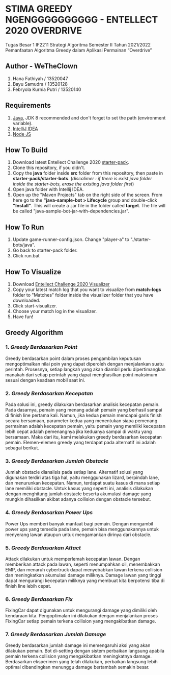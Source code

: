 # STIMA GREEDY NGENGGGGGGGGGG - ENTELLECT 2020 OVERDRIVE
Tugas Besar 1 IF2211 Strategi Algoritma Semester II Tahun 2021/2022 Pemanfaatan Algoritma Greedy dalam Aplikasi Permainan “Overdrive”

## Author - WeTheClown
1. Hana Fathiyah / 13520047
2. Bayu Samudra / 13520128
3. Febryola Kurnia Putri / 13520140

## Requirements
1. [Java](http://www.oracle.com/technetwork/java/javase/downloads/jdk8-downloads-2133151.html), JDK 8 recommended and don't forget to set the path (environment variable).
2. [IntelliJ IDEA](https://www.jetbrains.com/idea/)
3. [Node JS](https://nodejs.org/en/download/)

## How To Build
1. Download latest Entellect Challenge 2020 [starter-pack](https://github.com/EntelectChallenge/2020-Overdrive/releases/tag/2020.3.4).
2. Clone this repository, if you didn't.
3. Copy the **java** folder inside **src** folder from this repository, then paste in **starter-pack/starter-bots**. 
   (*discalimer : if there is exist java folder inside the starter-bots, erase the existing java folder first*)
4. Open java folder with Intellij IDEA.
5. Open up the "Maven Projects" tab on the right side of the screen. From here go to the  **"java-sample-bot > Lifecycle** group and double-click **"Install"**. This  will create a .jar file in the folder called **target**. The file will be called "java-sample-bot-jar-with-dependencies.jar".

## How To Run
1. Update game-runner-config.json. Change "player-a" to "./starter-bots/java".
2. Go back to starter-pack folder.
3. Click run.bat

## How To Visualize
1. Download [Entellect Challenge 2020 Visualizer](https://github.com/dlweatherhead/entelect-challenge-2020-visualiser)
2. Copy your latest match log that you want to visualize from **match-logs** folder to "Matches" folder inside the visualizer folder that you have downloaded.
3. Click start-visualizer.
4. Choose your match log in the visualizer.
5. Have fun!

## Greedy Algorithm
### 1. *Greedy Berdasarkan Point*
Greedy berdasarkan point dalam proses pengambilan keputusan mengoptimalkan nilai poin yang dapat diperoleh dengan menjalankan suatu perintah. Prosesnya, setiap langkah yang akan diambil perlu dipertimangkan manakah dari setiap perintah yang dapat menghasilkan point maksimum sesuai dengan keadaan mobil saat ini.
### 2. *Greedy Berdasarkan Kecepatan*
Pada solusi ini, greedy dilakukan berdasarkan analisis kecepatan pemain. Pada dasarnya, pemain yang menang adalah pemain yang berhasil sampai di finish line pertama kali. Namun, jika kedua pemain mencapai garis finish secara bersamaan, parameter kedua yang menentukan siapa pemenang permainan adalah kecepatan pemain, yaitu pemain yang memiliki kecepatan lebih cepat adalah pemenangnya jika keduanya sampai di waktu yang bersamaan. Maka dari itu, kami melakukan greedy berdasarkan kecepatan pemain. Elemen-elemen greedy yang terdapat pada alternatif ini adalah sebagai berikut.
### 3. *Greedy Berdasarkan Jumlah Obstacle*
Jumlah obstacle dianalisis pada setiap lane. Alternatif solusi yang digunakan terdiri atas tiga hal, yaitu menggunakan lizard, berpindah lane, dan menurunkan kecepatan. Namun, terdapat suatu kasus di mana setiap lane memiliki obstacle. Untuk kasus yang seperti ini, analisis dilakukan dengan menghitung jumlah obstacle beserta akumulasi damage yang mungkin dihasilkan akibat adanya collision dengan obstacle tersebut.
### 4. *Greedy Berdasarkan Power Ups*
Power Ups memberi banyak manfaat bagi pemain. Dengan mengambil power ups yang tersedia pada lane, pemain bisa menggunakannya untuk menyerang lawan ataupun untuk mengamankan dirinya dari obstacle. 
### 5. *Greedy Berdasarkan Attact*
Attack dilakukan untuk memperlemah kecepatan lawan. Dengan memberikan attack pada lawan, seperti menumpahkan oil, menembakkan EMP, dan menaruh cybertruck dapat menyebabkan lawan terkena collision dan meningkatkan akumulasi damage miliknya. Damage lawan yang tinggi dapat mengurangi kecepatan miliknya yang membuat kita berpotensi tiba di finish line lebih cepat.
### 6. *Greedy Berdasarkan Fix*
FixingCar dapat digunakan untuk mengurangi damage yang dimiliki oleh kendaraan kita. Pengoptimalan ini dilakukan dengan menjalankan proses FixingCar setiap pemain terkena collision yang mengakibatkan damage.
### 7. *Greedy Berdasarkan Jumlah Damage*
Greedy berdasarkan jumlah damage ini memengaruhi aksi yang akan dilakukan pemain. Bot di-setting dengan sistem perbaikan langsung apabila pemain terkena collision yang mengakibatkan meningkatnya damage. Berdasarkan eksperimen yang telah dilakukan, perbaikan langsung lebih optimal dibandingkan menunggu damage bertambah semakin besar.
#
